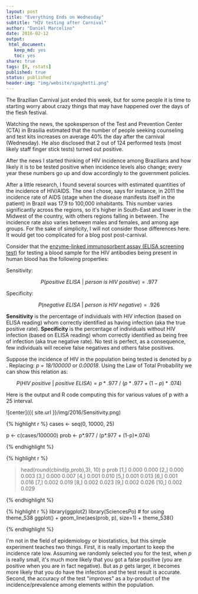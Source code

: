 ```yaml
---
layout: post
title: "Everything Ends on Wednesday"
subtitle: "HIV testing after Carnival"
author: "Daniel Marcelino"
date: 2016-02-12
output:
 html_document: 
   keep_md: yes
   toc: yes
share: true
tags: [R, rstats]
published: true
status: published
header-img: "img/website/spaghetti.png"
---
```


The Brazilian Carnival just ended this week, but for some people it is time to starting worry about crazy things that may have happened over the days of the flesh festival.

Watching the news, the spokesperson of the Test and Prevention Center (CTA) in Brasilia estimated that the number of people seeking counseling and test kits increases on average 40% the day after the carnival (Wednesday). He also disclosed that 2 out of 124 performed tests (most likely staff finger stick tests) turned out positive. 

After the news I started thinking of HIV incidence among Brazilians and how likely it is to be tested positive when incidence levels also change; every year these numbers go up and dow accordingly to the government policies.

After a little research, I found several sources with estimated quantities of the incidence of HIV/AIDS. The one I chose, says for instance, in 2011 the incidence rate of AIDS (stage when the disease manifests itself in the patient) in Brazil was 17.9 to 100,000 inhabitants. This number varies  significantly across the regions, so it's higher in South-East and lower in the Midwest of the country, with others regions falling in between. The incidence rate also varies between males and females, and among age groups. For the sake of simplicity, I will not consider those differences here. It would get too complicated for a blog post post-carnival. 

Consider that the [enzyme-linked immunosorbent assay (ELISA screening test)](https://en.wikipedia.org/wiki/ELISA) for testing a blood sample for the HIV antibodies being present in human blood has the following properties:

Sensitivity:

$$ P(positive~ELISA~|~person~is~HIV~positive) = .977 $$ 

Specificity:

$$ P(negative~ELISA~|~person~is~HIV~negative) = .926 $$

**Sensitivity** is the percentage of individuals with HIV infection (based on ELISA reading) whom  correctly identified as having infection (aka the true positive rate). **Specificity** is the percentage of individuals without HIV infection (based on ELISA reading) whom correctly identified as being free of infection (aka true negative rate). No test is perfect, as a consequence, few individuals will receive false negatives and others false positives. 

Suppose the incidence of HIV in the population being tested is denoted by p . Replacing: *p = 18/100000* or *0.00018*. Using the Law of Total Probability we can show this relation as:

$$P(HIV~positive~|~positive~ELISA) = p * .977~/~(p * .977 + (1-p) * .074)$$

Here is the output and R code  computing this for various values of p with a 25 interval.


![center]({{ site.url }}/img/2016/Sensitivity.png)


{% highlight r %}
cases <- seq(0, 10000, 25)

p <- c(cases/100000)
prob <- p*.977 / (p*.977 + (1-p)*.074)

{% endhighlight %}

{% highlight r %}
> head(round(cbind(p,prob),3), 10)
          p  prob
 [1,] 0.000 0.000
 [2,] 0.000 0.003
 [3,] 0.000 0.007
 [4,] 0.001 0.010
 [5,] 0.001 0.013
 [6,] 0.001 0.016
 [7,] 0.002 0.019
 [8,] 0.002 0.023
 [9,] 0.002 0.026
[10,] 0.002 0.029

{% endhighlight %}
 
 {% highlight r %}
 library(ggplot2)
 library(SciencesPo) # for using theme_538
ggplot() + 
geom_line(aes(prob, p), size=1) +
    theme_538()

 {% endhighlight %}

I'm not in the field of epidemiology or biostatistics, but this simple experiment teaches two things. First, it is really important to keep the incidence rate low. Assuming we randomly selected you for the test, when *p* is really small, it's much more likely that you got a false positive (you are positive when you are in fact negative). But as *p* gets larger, it becomes more likely that you do have the infection and the test result is accurate. Second, the accuracy of the test "improves" as a by-product of the incidence/prevalence among elements within the population. 
